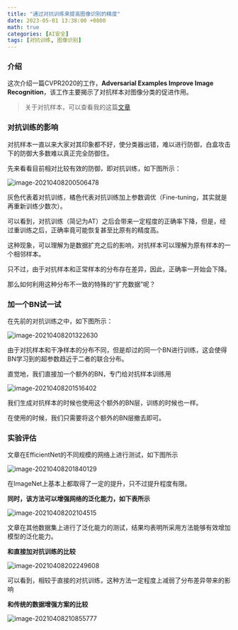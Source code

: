 ```yaml
---
title: "通过对抗训练来提高图像识别的精度"
date: 2023-05-01 13:38:00 +0800
math: true
categories: [AI安全]
tags: [对抗训练, 图像识别] 
---
```



### 介绍

这次介绍一篇CVPR2020的工作，**Adversarial Examples Improve Image Recognition**，该工作主要揭示了对抗样本对图像分类的促进作用。

> 关于对抗样本，可以查看我的这篇[文章](https://mezereonxp.fun/posts/adv-attacks)



### 对抗训练的影响

对抗样本一直以来大家对其印象都不好，使分类器出错，难以进行防御，白盒攻击下的防御大多数难以真正完全防御住。

先来看看目前相对比较有效的防御，即对抗训练，如下图所示：

![image-20210408200506478](https://mezereon-upic.oss-cn-shanghai.aliyuncs.com/uPic/image-20210408200506478.png)

灰色代表着对抗训练，橘色代表对抗训练加上参数调优（Fine-tuning，其实就是再重新训练少数次）。

可以看到，对抗训练（简记为AT）之后会带来一定程度的正确率下降，但是，经过重训练之后，正确率竟可能恢复甚至比原有的精度高。

这种现象，可以理解为是数据扩充之后的影响，对抗样本可以理解为原有样本的一个相邻样本。

只不过，由于对抗样本和正常样本的分布存在差异，因此，正确率一开始会下降。

那么如何利用这种分布不一致的特殊的“扩充数据”呢？

### 加一个BN试一试

在先前的对抗训练之中，如下图所示：

![image-20210408201322630](https://mezereon-upic.oss-cn-shanghai.aliyuncs.com/uPic/image-20210408201322630.png)

由于对抗样本和干净样本的分布不同，但是却过的同一个BN进行训练，这会使得BN学习到的超参数趋近于二者的联合分布。

直觉地，我们直接加一个额外的BN，专门给对抗样本训练用

![image-20210408201516402](https://mezereon-upic.oss-cn-shanghai.aliyuncs.com/uPic/image-20210408201516402.png)

我们生成对抗样本的时候也使用这个额外的BN层，训练的时候也一样。

在使用的时候，我们只需要将这个额外的BN层撤去即可。



### 实验评估

文章在EfficientNet的不同规模的网络上进行测试，如下图所示

![image-20210408201840129](https://mezereon-upic.oss-cn-shanghai.aliyuncs.com/uPic/image-20210408201840129.png)

在ImageNet上基本上都取得了一定的提升，只不过提升程度有限。



**同时，该方法可以增强网络的泛化能力，如下表所示**

![image-20210408202104515](https://mezereon-upic.oss-cn-shanghai.aliyuncs.com/uPic/image-20210408202104515.png)

文章在其他数据集上进行了泛化能力的测试，结果均表明所采用方法能够有效增加模型的泛化能力。



**和直接加对抗训练的比较**

![image-20210408202249608](https://mezereon-upic.oss-cn-shanghai.aliyuncs.com/uPic/image-20210408202249608.png)

可以看到，相较于直接的对抗训练，这种方法一定程度上减弱了分布差异带来的影响



**和传统的数据增强方案的比较**

![image-20210408210855777](https://mezereon-upic.oss-cn-shanghai.aliyuncs.com/uPic/image-20210408210855777.png)